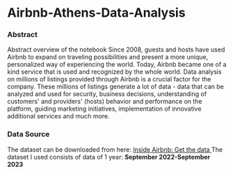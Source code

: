 # Airbnb-Athens-Data-Analysis
### Abstract
Abstract overview of the notebook
Since 2008, guests and hosts have used Airbnb to expand on traveling possibilities and present a more unique, personalized way of experiencing the world. Today, Airbnb became one of a kind service that is used and recognized by the whole world. Data analysis on millions of listings provided through Airbnb is a crucial factor for the company. These millions of listings generate a lot of data - data that can be analyzed and used for security, business decisions, understanding of customers' and providers' (hosts) behavior and performance on the platform, guiding marketing initiatives, implementation of innovative additional services and much more.

### Data Source
The dataset can be downloaded from here: [Inside Airbnb: Get the data 
](http://insideairbnb.com/get-the-data)
The dataset I used consists of data of 1 year: **September 2022-September 2023**

